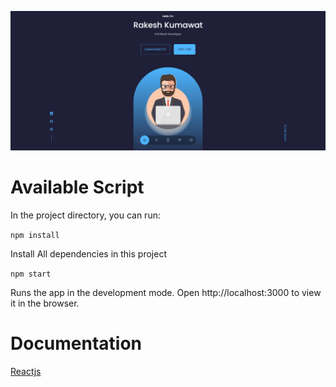 ![Screenshot](/src/assets/websiteScreenshot.png)

# Available Script

In the project directory, you can run:

`npm install`

Install All dependencies in this project

`npm start`

Runs the app in the development mode.
Open http://localhost:3000 to view it in the browser.

# Documentation

[Reactjs](https://reactjs.org/docs/create-a-new-react-app.html)
